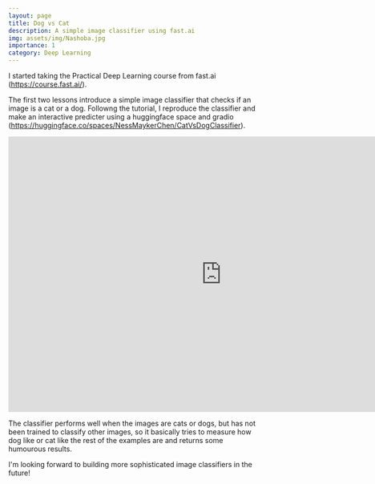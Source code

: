 ```yaml
---
layout: page
title: Dog vs Cat 
description: A simple image classifier using fast.ai 
img: assets/img/Nashoba.jpg
importance: 1
category: Deep Learning
---
```


I started taking the Practical Deep Learning course from fast.ai (https://course.fast.ai/).

The first two lessons introduce a simple image classifier that checks if an image is a cat or a dog. Followng the tutorial, I reproduce the classifier and make an interactive predicter using a huggingface space and gradio (https://huggingface.co/spaces/NessMaykerChen/CatVsDogClassifier).

<!-- <script type= "module"
src = "https://gradio.s3-us-west-2.amazonaws.com/3.12.0/gradio.js">
</script>

<gradio-app src="https://nessmaykerchen-catvsdogclassifier.hf.space/"></gradio-app> -->

<iframe
    src="https://nessmaykerchen-catvsdogclassifier.hf.space/"
    frameborder="0"
    width="850"
    height="550"
></iframe>

The classifier performs well when the images are cats or dogs, but has not been trained to classify other images, so it basically tries to measure how dog like or cat like the rest of the examples are and returns some humourous results.

I'm looking forward to building more sophisticated image classifiers in the future!